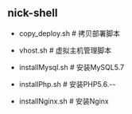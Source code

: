 ## nick-shell

* copy_deploy.sh	# 拷贝部署脚本
  
* vhost.sh			# 虚拟主机管理脚本

* installMysql.sh	# 安装MySQL5.7

* installPhp.sh		# 安装PHP5.6.--

* installNginx.sh	# 安装Nginx
